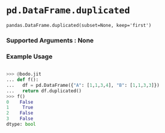 # `pd.DataFrame.duplicated`


`pandas.DataFrame.duplicated(subset=None, keep='first')`

### Supported Arguments : None

### Example Usage

```py

>>> @bodo.jit
... def f():
...   df = pd.DataFrame({"A": [1,1,3,4], "B": [1,1,3,3]})
...   return df.duplicated()
>>> f()
0    False
1     True
2    False
3    False
dtype: bool
```

